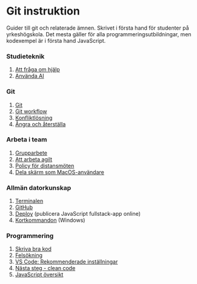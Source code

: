 # Git instruktion
Guider till git och relaterade ämnen. Skrivet i första hand för studenter på yrkeshögskola. Det mesta gäller för alla programmeringsutbildningar, men kodexempel är i första hand JavaScript.

### Studieteknik
1. [Att fråga om hjälp](md/get-help.md#be-om-hjälp)
1. [Använda AI](md/ai.md#ai)

### Git
1. [Git](md/git.md#git)
1. [Git workflow](md/git-workflow.md#git)
1. [Konfliktlösning](md/git-merge.md#git)
1. [Ångra och återställa](md/git-undo.md#ångra-och-återställa)

### Arbeta i team
1. [Grupparbete](md/group.md#grupparbete)
1. [Att arbeta agilt](md/agile.md#att-arbeta-agilt)
1. [Policy för distansmöten](md/distans.md#videomöten)
1. [Dela skärm som MacOS-användare](md/mac-share-screen.md#dela-skärm-som-macos-användare)

### Allmän datorkunskap
1. [Terminalen](md/terminalen.md#terminalen)
1. [GitHub](md/github.md#att-arbeta-med-frontend)
1. [Deploy](md/deploy.md#deploy) (publicera JavaScript fullstack-app online)
1. [Kortkommandon](md/shortcuts.md) (Windows)

### Programmering
1. [Skriva bra kod](md/write-good-code.md#att-skriva-bra-kod)
1. [Felsökning](md/find-errors.md#fel-i-koden)
1. [VS Code: Rekommenderade inställningar](md/vscode-settings.md#vs-code-rekommenderade-inställningar)
1. [Nästa steg - clean code](md/clean-code-summary.md#nästa-steg)
1. [JavaScript översikt](md/js-overview.md)
